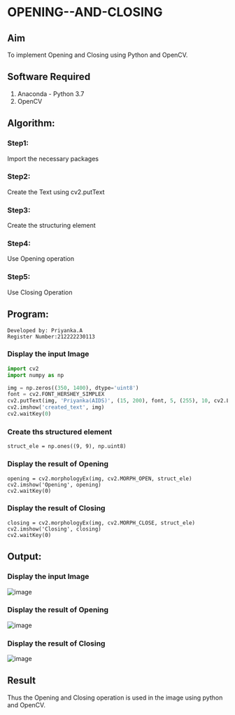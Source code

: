 # OPENING--AND-CLOSING
## Aim
To implement Opening and Closing using Python and OpenCV.

## Software Required
1. Anaconda - Python 3.7
2. OpenCV
## Algorithm:
### Step1:
Import the necessary packages
### Step2:
Create the Text using cv2.putText
### Step3:
Create the structuring element

### Step4:
Use Opening operation

### Step5:
Use Closing Operation

## Program:
```
Developed by: Priyanka.A
Register Number:212222230113
```
### Display the input Image
```py
import cv2
import numpy as np

img = np.zeros((350, 1400), dtype='uint8')
font = cv2.FONT_HERSHEY_SIMPLEX
cv2.putText(img, 'Priyanka(AIDS)', (15, 200), font, 5, (255), 10, cv2.LINE_AA)
cv2.imshow('created_text', img)
cv2.waitKey(0)
```
### Create ths structured element
```
struct_ele = np.ones((9, 9), np.uint8)
```
### Display the result of Opening
```
opening = cv2.morphologyEx(img, cv2.MORPH_OPEN, struct_ele)
cv2.imshow('Opening', opening)
cv2.waitKey(0)
```
### Display the result of Closing
```
closing = cv2.morphologyEx(img, cv2.MORPH_CLOSE, struct_ele)
cv2.imshow('Closing', closing)
cv2.waitKey(0)
```
## Output:

### Display the input Image
![image](https://github.com/PriyankaAnnadurai/OPENING--AND-CLOSING/assets/118351569/d1307f67-f53a-4290-9d22-0b6f61c51d08)

### Display the result of Opening
![image](https://github.com/PriyankaAnnadurai/OPENING--AND-CLOSING/assets/118351569/ba377ce4-54d8-42e0-8f93-2e09d6a97fbe)

### Display the result of Closing
![image](https://github.com/PriyankaAnnadurai/OPENING--AND-CLOSING/assets/118351569/7efd42c0-5ae5-4850-842d-ffcdb52df5aa)

## Result
Thus the Opening and Closing operation is used in the image using python and OpenCV.

